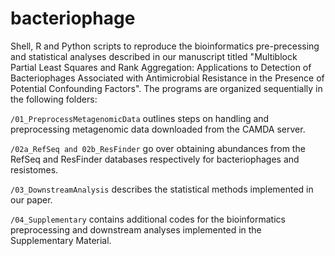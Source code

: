 # bacteriophage
Shell, R and Python scripts to reproduce the bioinformatics pre-precessing and statistical analyses described in our manuscript titled "Multiblock Partial Least Squares and Rank Aggregation: Applications to Detection of Bacteriophages Associated with Antimicrobial Resistance in the Presence of Potential Confounding Factors". The programs are organized sequentially in the following folders:

`/01_PreprocessMetagenomicData` outlines steps on handling and preprocessing metagenomic data downloaded from the CAMDA server.

`/02a_RefSeq and 02b_ResFinder` go over obtaining abundances from the RefSeq and ResFinder databases respectively for bacteriophages and resistomes.

`/03_DownstreamAnalysis` describes the statistical methods implemented in our paper.

`/04_Supplementary` contains additional codes for the bioinformatics preprocessing and downstream analyses implemented in the Supplementary Material.
